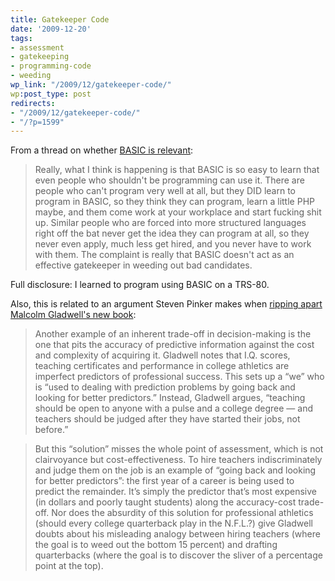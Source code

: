 ```yaml
---
title: Gatekeeper Code
date: '2009-12-20'
tags:
- assessment
- gatekeeping
- programming-code
- weeding
wp_link: "/2009/12/gatekeeper-code/"
wp:post_type: post
redirects:
- "/2009/12/gatekeeper-code/"
- "/?p=1599"
---
```


From a thread on whether [BASIC is relevant](http://www.reddit.com/r/programming/comments/agtjh/why_basic_is_still_relevant/c0hhwz4):

> Really, what I think is happening is that BASIC is so easy to learn that even people who shouldn't be programming can use it. There are people who can't program very well at all, but they DID learn to program in BASIC, so they think they can program, learn a little PHP maybe, and them come work at your workplace and start fucking shit up. Similar people who are forced into more structured languages right off the bat never get the idea they can program at all, so they never even apply, much less get hired, and you never have to work with them. The complaint is really that BASIC doesn't act as an effective gatekeeper in weeding out bad candidates.

Full disclosure: I learned to program using BASIC on a TRS-80.

Also, this is related to an argument Steven Pinker makes when [ripping apart Malcolm Gladwell's new book](http://www.nytimes.com/2009/11/15/books/review/Pinker-t.htm):

> Another example of an inherent trade-off in decision-making is the one that pits the accuracy of predictive information against the cost and complexity of acquiring it. Gladwell notes that I.Q. scores, teaching certificates and performance in college athletics are imperfect predictors of professional success. This sets up a “we” who is “used to dealing with prediction problems by going back and looking for better predictors.” Instead, Gladwell argues, “teaching should be open to anyone with a pulse and a college degree — and teachers should be judged after they have started their jobs, not before.”

>

> But this “solution” misses the whole point of assessment, which is not clairvoyance but cost-effectiveness. To hire teachers indiscriminately and judge them on the job is an example of “going back and looking for better predictors”: the first year of a career is being used to predict the remainder. It’s simply the predictor that’s most expensive (in dollars and poorly taught students) along the accuracy-­cost trade-off. Nor does the absurdity of this solution for professional athletics (should every college quarterback play in the N.F.L.?) give Gladwell doubts about his misleading analogy between hiring teachers (where the goal is to weed out the bottom 15 percent) and drafting quarterbacks (where the goal is to discover the sliver of a percentage point at the top).

